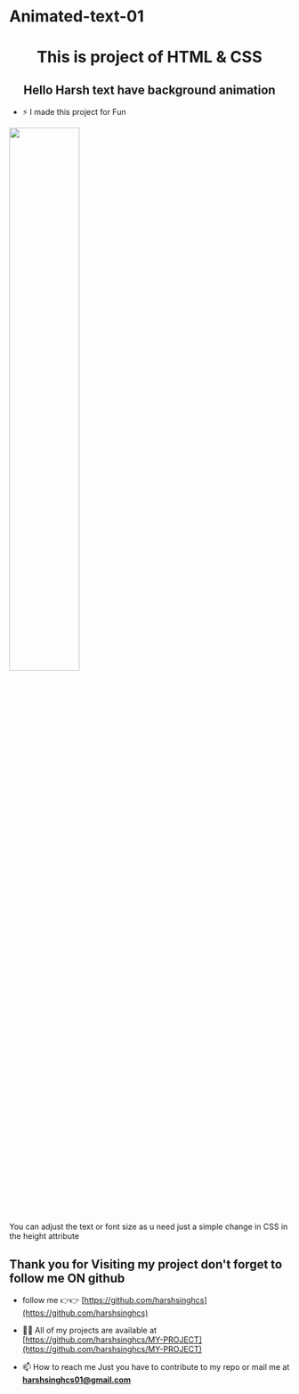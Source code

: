 # Animated-text-01
<h1 align="center"> This is project of HTML & CSS </h1>
<h2 align="center"> Hello Harsh text have background animation </h2>

- ⚡ I made this project for Fun

<img src="https://github.com/harshsinghcs/Front-End-Projects-1/assets/115187902/dd8a6c98-4a1d-4636-bbf7-a97733dfe48a"
width="50%" height="50%">

You can adjust the text or font size as u need just a simple change in CSS in the height attribute

<h2> Thank you for Visiting my project don't forget to follow me ON github</h2>

- follow me 👉👉 [https://github.com/harshsinghcs](https://github.com/harshsinghcs)

- 👨‍💻 All of my projects are available at [https://github.com/harshsinghcs/MY-PROJECT](https://github.com/harshsinghcs/MY-PROJECT)

- 📫 How to reach me Just you have to contribute to my repo or mail me at **harshsinghcs01@gmail.com**
